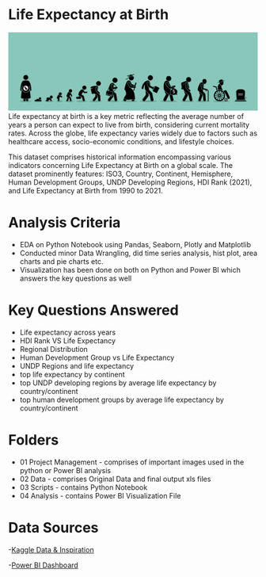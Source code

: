 # Life Expectancy at Birth 
![Life Expectancy at Birth](https://github.com/keshavdewan/Life-Expectancy-at-Birth/blob/7aee2fa0c49fe8aaa8d4507993315410467aad7c/01%20Project%20Management/life-cycle-and-aging-process-vector.jpg)
Life expectancy at birth is a key metric reflecting the average number of years a person can expect to live from birth, considering current mortality rates. Across the globe, life expectancy varies widely due to factors such as healthcare access, socio-economic conditions, and lifestyle choices. 

This dataset comprises historical information encompassing various indicators concerning Life Expectancy at Birth on a global scale. The dataset prominently features: ISO3, Country, Continent, Hemisphere, Human Development Groups, UNDP Developing Regions, HDI Rank (2021), and Life Expectancy at Birth from 1990 to 2021.

# Analysis Criteria
- EDA on Python Notebook using Pandas, Seaborn, Plotly and Matplotlib
- Conducted minor Data Wrangling, did time series analysis, hist plot, area charts and pie charts etc.
- Visualization has been done on both on Python and Power BI which answers the key questions as well

# Key Questions Answered
- Life expectancy across years
- HDI Rank VS Life Expectancy
- Regional Distribution
- Human Development Group vs Life Expectancy 
- UNDP Regions and life expectancy
- top life expectancy by continent
- top UNDP developing regions by average life expectancy by country/continent
- top human development groups by average life expectancy by country/continent


# Folders
- 01 Project Management - comprises of important images used in the python or Power BI analysis
- 02 Data - comprises Original Data and final output xls files
- 03 Scripts - contains Python Notebook 
- 04 Analysis - contains Power BI Visualization File

# Data Sources

-[Kaggle Data & Inspiration](https://www.kaggle.com/datasets/iamsouravbanerjee/life-expectancy-at-birth-across-the-globe)

-[Power BI Dashboard](https://app.powerbi.com/reportEmbed?reportId=655c6b15-078f-4e98-9410-b19e7c6f63d9&autoAuth=true&ctid=d5b7f36a-0259-433e-ba3d-6f3f711d03bc)
